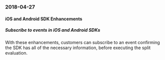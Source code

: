 ### 2018-04-27
#### iOS and Android SDK Enhancements
##### Subscribe to events in iOS and Android SDKs
With these enhancements, customers can subscribe to an event confirming the SDK has all of the necessary information, before executing the split evaluation.
